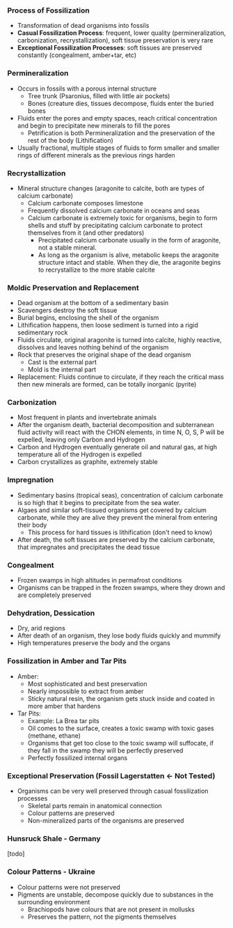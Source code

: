 ### Process of Fossilization
 - Transformation of dead organisms into fossils
 - **Casual Fossilization Process**: frequent, lower quality (permineralization, carbonization, recrystallization), soft tissue preservation is very rare
 - **Exceptional Fossilization Processes**: soft tissues are preserved constantly (congealment, amber+tar, etc)

### Permineralization
 - Occurs in fossils with a porous internal structure
	 - Tree trunk (Psaronius, filled with little air pockets)
	 - Bones (creature dies, tissues decompose, fluids enter the buried bones
 - Fluids enter the pores and empty spaces, reach critical concentration and begin to precipitate new minerals to fill the pores
	 - Petrification is both Permineralization and the preservation of the rest of the body (Lithification)
 - Usually fractional, multiple stages of fluids to form smaller and smaller rings of different minerals as the previous rings harden

### Recrystallization
 - Mineral structure changes (aragonite to calcite, both are types of calcium carbonate)
	 - Calcium carbonate composes limestone
	 - Frequently dissolved calcium carbonate in oceans and seas
	 - Calcium carbonate is extremely toxic for organisms, begin to form shells and stuff by precipitating calcium carbonate to protect themselves from it (and other predators)
		 - Precipitated calcium carbonate usually in the form of aragonite, not a stable mineral.
		 - As long as the organism is alive, metabolic keeps the aragonite structure intact and stable. When they die, the aragonite begins to recrystallize to the more stable calcite

### Moldic Preservation and Replacement
 - Dead organism at the bottom of a sedimentary basin
 - Scavengers destroy the soft tissue
 - Burial begins, enclosing the shell of the organism
 - Lithification happens, then loose sediment is turned into a rigid sedimentary rock
 - Fluids circulate, original aragonite is turned into calcite, highly reactive, dissolves and leaves nothing behind of the organism
 - Rock that preserves the original shape of the dead organism
	 - Cast is the external part
	 - Mold is the internal part
 - Replacement: Fluids continue to circulate, if they reach the critical mass then new minerals are formed, can be totally inorganic (pyrite)

### Carbonization
 - Most frequent in plants and invertebrate animals
 - After the organism death, bacterial decomposition and subterranean fluid activity will react with the CHON elements, in time N, O, S, P will be expelled, leaving only Carbon and Hydrogen
 - Carbon and Hydrogen eventually generate oil and natural gas, at high temperature all of the Hydrogen is expelled
 - Carbon crystallizes as graphite, extremely stable

### Impregnation
 - Sedimentary basins (tropical seas), concentration of calcium carbonate is so high that it begins to precipitate from the sea water.
 - Algaes and similar soft-tissued organisms get covered by calcium carbonate, while they are alive they prevent the mineral from entering their body
	 - This process for hard tissues is lithification (don't need to know)
 - After death, the soft tissues are preserved by the calcium carbonate, that impregnates and precipitates the dead tissue

### Congealment
 - Frozen swamps in high altitudes in permafrost conditions
 - Organisms can be trapped in the frozen swamps, where they drown and are completely preserved

### Dehydration, Dessication
 - Dry, arid regions
 - After death of an organism, they lose body fluids quickly and mummify
 - High temperatures preserve the body and the organs

### Fossilization in Amber and Tar Pits
 - Amber:
	 - Most sophisticated and best preservation
	 - Nearly impossible to extract from amber
	 - Sticky natural resin, the organism gets stuck inside and coated in more amber that hardens
 - Tar Pits:
	 - Example: La Brea tar pits
	 - Oil comes to the surface, creates a toxic swamp with toxic gases (methane, ethane)
	 - Organisms that get too close to the toxic swamp will suffocate, if they fall in the swamp they will be perfectly preserved
	 - Perfectly fossilized internal organs

### Exceptional Preservation (Fossil Lagerstatten <- Not Tested)
 - Organisms can be very well preserved through casual fossilization processes
	 - Skeletal parts remain in anatomical connection
	 - Colour patterns are preserved
	 - Non-mineralized parts of the organisms are preserved

### Hunsruck Shale - Germany
[todo]

### Colour Patterns - Ukraine
 - Colour patterns were not preserved
 - Pigments are unstable, decompose quickly due to substances in the surrounding environment
	 - Brachiopods have colours that are not present in mollusks
	 - Preserves the pattern, not the pigments themselves